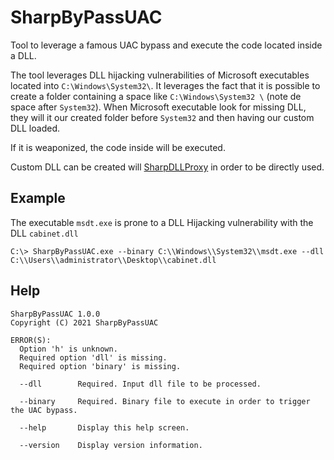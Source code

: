 # SharpByPassUAC

Tool to leverage a famous UAC bypass and execute the code located inside a DLL.

The tool leverages DLL hijacking vulnerabilities of Microsoft executables located into `C:\Windows\System32\`. It leverages the fact that it is possible to create a folder containing a space like `C:\Windows\System32 \` (note de space after `System32`). When Microsoft executable look for missing DLL, they will it our created folder before `System32` and then having our custom DLL loaded. 

If it is weaponized, the code inside will be executed. 

Custom DLL can be created will [SharpDLLProxy](https://github.com/HopHouse/SharpDLLProxy) in order to be directly used.

## Example
The executable `msdt.exe` is prone to a DLL Hijacking vulnerability with the DLL `cabinet.dll`

```
C:\> SharpByPassUAC.exe --binary C:\\Windows\\System32\\msdt.exe --dll  C:\\Users\\administrator\\Desktop\\cabinet.dll
```

## Help
```
SharpByPassUAC 1.0.0
Copyright (C) 2021 SharpByPassUAC

ERROR(S):
  Option 'h' is unknown.
  Required option 'dll' is missing.
  Required option 'binary' is missing.

  --dll        Required. Input dll file to be processed.

  --binary     Required. Binary file to execute in order to trigger the UAC bypass.

  --help       Display this help screen.

  --version    Display version information.
```